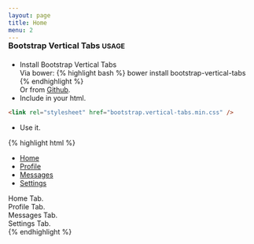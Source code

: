 ```yaml
---
layout: page
title: Home
menu: 2
---
```


<h3 style="margin-top:-15px;margin-bottom:20px;">Bootstrap Vertical Tabs <small>USAGE</small></h3>

* Install Bootstrap Vertical Tabs  
  Via bower: {% highlight bash %} bower install bootstrap-vertical-tabs {% endhighlight %}  
  Or from [Github](https://github.com/dbtek/bootstrap-vertical-tabs).
* Include in your html.

```html
<link rel="stylesheet" href="bootstrap.vertical-tabs.min.css" />
```

* Use it.

{% highlight html %}
<div class="col-xs-3"> <!-- required for floating -->
    <!-- Nav tabs -->
    <ul class="nav nav-tabs tabs-left"><!-- 'tabs-right' for right tabs -->
      <li class="active"><a href="#home" data-toggle="tab">Home</a></li>
      <li><a href="#profile" data-toggle="tab">Profile</a></li>
      <li><a href="#messages" data-toggle="tab">Messages</a></li>
      <li><a href="#settings" data-toggle="tab">Settings</a></li>
    </ul>
</div>

<div class="col-xs-9">
    <!-- Tab panes -->
    <div class="tab-content">
      <div class="tab-pane active" id="home">Home Tab.</div>
      <div class="tab-pane" id="profile">Profile Tab.</div>
      <div class="tab-pane" id="messages">Messages Tab.</div>
      <div class="tab-pane" id="settings">Settings Tab.</div>
    </div>
</div>
{% endhighlight %}
